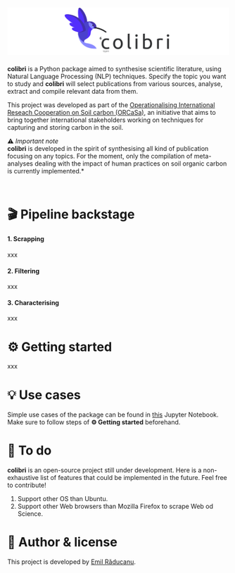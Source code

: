 ![Logo](./logos/banner_colibri.png)
---
**colibri** is a Python package aimed to synthesise scientific literature, using Natural Language Processing (NLP) techniques. Specify the topic you want to study and **colibri** will select publications from various sources, analyse, extract and compile relevant data from them.

This project was developed as part of the [Operationalising International Reseach Cooperation on Soil carbon (ORCaSa)](https://irc-orcasa.eu/), an initiative that aims to bring together international stakeholders working on techniques for capturing and storing carbon in the soil.

:warning: *Important note* <br/>
**colibri** is developed in the spirit of synthesising all kind of publication focusing on any topics. For the moment, only the compilation of meta-analyses dealing with the impact of human practices on soil organic carbon is currently implemented.*

<br/>

# 🎬 Pipeline backstage
#### 1. Scrapping
xxx

#### 2. Filtering
xxx

#### 3. Characterising
xxx
 
# ⚙️ Getting started
xxx

# 💡 Use cases
Simple use cases of the package can be found in [this](use_cases.ipynb) Jupyter Notebook. Make sure to follow steps of **⚙️ Getting started** beforehand.

# 📝 To do
**colibri** is an open-source project still under development. Here is a non-exhaustive list of features that could be implemented in the future. Feel free to contribute!
1. Support other OS than Ubuntu.
2. Support other Web browsers than Mozilla Firefox to scrape Web od Science.

# 📜 Author & license
This project is developed by [Emil Răducanu](https://github.com/emilraducanu).